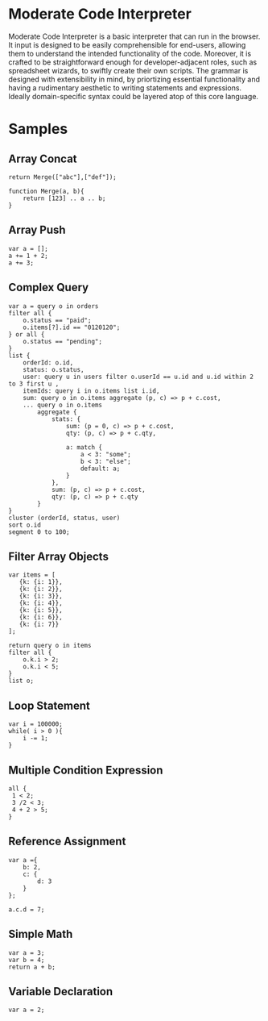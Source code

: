 # Moderate Code Interpreter

Moderate Code Interpreter is a basic interpreter that can run in the browser. It input is designed to be easily comprehensible for end-users, allowing them to understand the intended functionality of the code. Moreover, it is crafted to be straightforward enough for developer-adjacent roles, such as spreadsheet wizards, to swiftly create their own scripts. The grammar is designed with extensibility in mind, by priortizing essential functionality and having a rudimentary aesthetic to writing statements and expressions. Ideally domain-specific syntax could be layered atop of this core language.

# Samples

## Array Concat
```
return Merge(["abc"],["def"]);

function Merge(a, b){
    return [123] .. a .. b;
}
```

## Array Push
```
var a = [];
a += 1 + 2;
a += 3;
```

## Complex Query
```
var a = query o in orders 
filter all { 
    o.status == "paid"; 
    o.items[?].id == "0120120";
} or all {
    o.status == "pending";
}
list {
    orderId: o.id,
    status: o.status,
    user: query u in users filter o.userId == u.id and u.id within 2 to 3 first u ,
    itemIds: query i in o.items list i.id,
    sum: query o in o.items aggregate (p, c) => p + c.cost,
    ... query o in o.items
        aggregate { 
            stats: {
                sum: (p = 0, c) => p + c.cost,
                qty: (p, c) => p + c.qty,

                a: match {
                    a < 3: "some";
                    b < 3: "else";
                    default: a;
                }
            },
            sum: (p, c) => p + c.cost,
            qty: (p, c) => p + c.qty
        }
}
cluster (orderId, status, user)
sort o.id
segment 0 to 100;
```

## Filter Array Objects
```
var items = [
   {k: {i: 1}},
   {k: {i: 2}},
   {k: {i: 3}},
   {k: {i: 4}},
   {k: {i: 5}},
   {k: {i: 6}},
   {k: {i: 7}}
];

return query o in items
filter all { 
    o.k.i > 2;
    o.k.i < 5;
}
list o;
```

## Loop Statement
```
var i = 100000;
while( i > 0 ){
    i -= 1;
}
```

## Multiple Condition Expression
```
all {
 1 < 2;
 3 /2 < 3;
 4 + 2 > 5;
}
```

## Reference Assignment
```
var a ={
    b: 2,
    c: {
        d: 3
    }
};

a.c.d = 7;
```

## Simple Math
```
var a = 3;
var b = 4; 
return a + b;
```

## Variable Declaration
```
var a = 2;
```